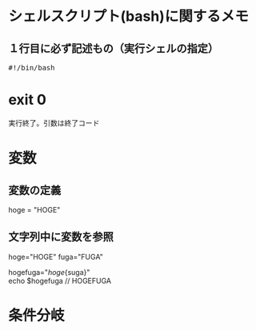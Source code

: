 

# シェルスクリプト(bash)に関するメモ

## １行目に必ず記述もの（実行シェルの指定）
<pre>
#!/bin/bash
</pre>

# exit 0
実行終了。引数は終了コード

# 変数
## 変数の定義
hoge = "HOGE"

## 文字列中に変数を参照 
hoge="HOGE"
fuga="FUGA"

hogefuga="${hoge}${suga}"   
echo $hogefuga  // HOGEFUGA


# 条件分岐



